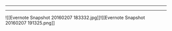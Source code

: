 ______________________________________________________________________

______________________________________________________________________

!\[\[Evernote Snapshot 20160207 183332.jpg\]\]!\[\[Evernote Snapshot 20160207 191325.png\]\]
